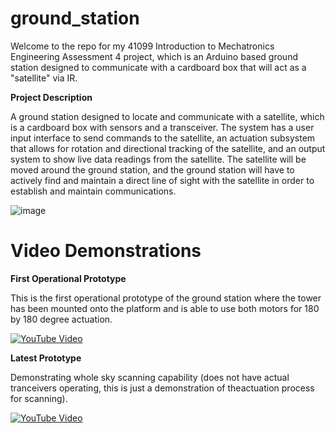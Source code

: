 # ground_station
Welcome to the repo for my 41099 Introduction to Mechatronics Engineering Assessment 4 project, 
which is an Arduino based ground station designed to communicate with a cardboard box that will 
act as a "satellite" via IR.

<b> Project Description </b>

A ground station designed to locate and communicate with a satellite, which is a cardboard box 
with sensors and a transceiver. The system has a user input interface to send commands to the 
satellite, an actuation subsystem that allows for rotation and directional tracking of the 
satellite, and an output system to show live data readings from the satellite. The satellite 
will be moved around the ground station, and the ground station will have to actively find and 
maintain a direct line of sight with the satellite in order to establish and maintain 
communications. 


![image](https://github.com/elenajusto/ground_station/assets/56148816/b062e169-30c0-40a3-ab6c-f01345478b4d)


# Video Demonstrations

<b>First Operational Prototype</b>

This is the first operational prototype of the ground station where the tower has been mounted
onto the platform and is able to use both motors for 180 by 180 degree actuation.

[![YouTube Video](https://img.youtube.com/vi/fiRhYOymjR4/0.jpg)](https://youtube.com/shorts/fiRhYOymjR4)

<b>Latest Prototype</b>

Demonstrating whole sky scanning capability (does not have actual tranceivers operating, this is 
just a demonstration of theactuation process for scanning).

[![YouTube Video](https://img.youtube.com/vi/PAWQHoBQUlc/0.jpg)](https://youtu.be/PAWQHoBQUlc)
